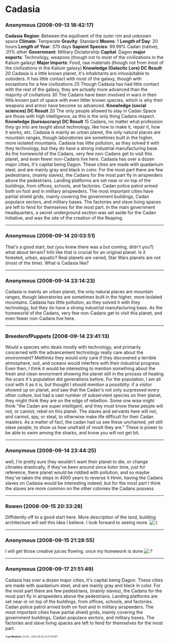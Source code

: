 # Cadasia

### **Anonymous** (2008-09-13 18:42:17)

**Cadasia**
**Region**: Between the equilivent of the outer rim and unknown space
**Climate**: Temperate
**Gravity**: Standard
**Moons**: 1
**Length of Day**: 20 hours
**Length of Year**: 370 days
**Sapient Species**: 99.99% Cadan (native), .01% other
**Government**: Military Dictatorship
**Capital**: Dagon
**major exports**: Technology, weapons (though not to most of the civilizations in the Kalium galaxy)
**Major Imports**: Food, raw materials (though not from most of the civilizations in the Kalium galaxy)
**Knowledge (Galactic Lore)
DC Result**
20 Cadasia is a little known planet, it's inhabitants are inhosipitable to outsiders. It has little contact with most of the galaxy, though with exceptions for a few civilizations
25 Though Cadasia has had little contact with the rest of the galaxy, they are actually more advanced than the majority of civiliations
30 The Cadans have been involved in wars in their little known part of space with even littler known species, which is why their weapons and armor have become so advanced.
**Knowledge (social sciences)
DC Result**
20 The only people allowed to stay in Cadan Space are those with high intelligence, as this is the only thing Cadans respect.
**Knowledge (bureaucracy)
DC Result**
15 Cadans, no matter what profession they go into are taught about technology, like how to make it, repair it, how it works, etc.
Cadasia is mainly an urban planet, the only natural places are mountain ranges, though laboratories are sometimes built in the higher, more isolated mountains. Cadasia has little pollution, as they solved it with they technology, but they do have a strong industrial manufacturing base. As the homeworld of the Cadans, very few non-Cadans get to visit this planet, and even fewer non-Cadans live here.
Cadasia has over a dozen major cities, it's capital being Dagon. These cities are made with quadanium steel, and are mainly gray and black in color. For the most part there are few pedestrians, (mainly slaves), the Cadans for the most part fly in airspeeders above the pedestrians. Landing platforms are set near or on top of the buildings, from offices, schools, and factories. Cadan police patrol armed both on foot and in military airspeeders. The most important cities have partial shield grids, mainly covering the government buildings, Cadan populace sectors, and military bases. The factories and slave living spaces are left to fend for themselves for the most part. In the main government headquarters, a secret underground section was set aside for the Cadan Initiative, and was the site of the creation of the Reaping.

---

### **Anonymous** (2008-09-14 20:03:51)

That's a good start, but (you knew there was a but coming, didn't you?) what about terrain? Info like that is crucial for an original planet. Is it forested, urban, aquatic? Real planets are varied, Star Wars planets are not (most of the time). What is Cadasia like?

---

### **Anonymous** (2008-09-14 23:14:23)

Cadasia is mainly an urban planet, the only natural places are mountain ranges, though laboratories are sometimes built in the higher, more isolated mountains.
Cadasia has little pollution, as they solved it with they technology, but they do have a strong industrial manufacturing base. As the homeworld of the Cadans, very few non-Cadans get to visit this planet, and even fewer non-Cadans live here.

---

### **BreederofPuppets** (2008-09-14 23:41:13)

Would a species who deals mostly with technology, and primarily concerned with the advancement technology really care about the environment? Methinks they would only care if they discovered a terrible atmosphere, soil, and oceans would interfere with their industrial progress. Even then, I think it would be interesting to mention something about the fresh and clean enviorment showing the planet still in the process of healing the scars it's population did generations before.
For the population, I am all cool with it as it is, but thought I should mention a possiblity: if a visitor showed up on planet, and saw that the Cadan's not only surpressed every other culture, but had a vast number of subservient species on their planet, they might think they are on the edge of rebellion. Some one wise might think "the Cadan are super intelligent, and they must know these people will not, or cannot, rebel on this planet. The slaves and servants here will not, and cannot, spy, or steal, to otherwise make life difficult for their Cadan masters. As a matter of fact, the cadan had us see these unchained, yet still slave people, to show us how unafraid of revolt they are."
These is power to be able to swim among the sharks, and know you will not get bit.

---

### **Anonymous** (2008-09-14 23:44:25)

well, I'm pretty sure they wouldn't want their planet to die, or change climates drastically, if they've been around since kotor time, just for reference, there planet would be riddled with pollution, and so maybe they've taken the steps in 4000 years to reverse it
Hmm, having the Cadans slaves on Cadasia would be interesting indeed, but for the most part I think the slaves are more common on the other colonies the Cadans possess

---

### **Rowen** (2008-09-15 20:33:28)

Diffidently off to a good start here. More description of the land, building architecture will sell this idea I believe. I look forward to seeing more. <!-- s:) -->![:)](https://i.ibb.co/8LPNcWCM/icon-e-smile.gif)<!-- s:) -->

---

### **Anonymous** (2008-09-15 21:28:55)

I will get those creative juices flowing.
once my homework is done <!-- s:? -->![:?](https://i.ibb.co/KcdH3QwT/icon-e-confused.gif)<!-- s:? -->

---

### **Anonymous** (2008-09-17 21:51:49)

Cadasia has over a dozen major cities, it's capital being Dagon. These cities are made with quadanium steel, and are mainly gray and black in color. For the most part there are few pedestrians, (mainly slaves), the Cadans for the most part fly in airspeeders above the pedestrians. Landing platforms are set near or on top of the buildings, from offices, schools, and factories. Cadan police patrol armed both on foot and in military airspeeders. The most important cities have partial shield grids, mainly covering the government buildings, Cadan populace sectors, and military bases. The factories and slave living spaces are left to fend for themselves for the most part.



<span style="font-size: 0.5em;">***Last Modified**: 4.0.28 - *2025-06-02 21:37:15 EDT*</span>